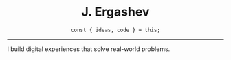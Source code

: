 <div align="center">
  
# J. Ergashev

`const { ideas, code } = this;`

</div>

---

I build digital experiences that solve real-world problems.

